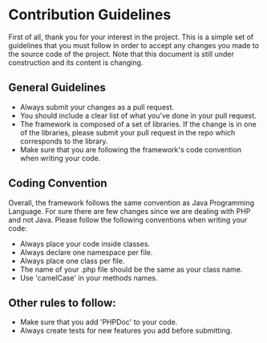 # Contribution Guidelines
First of all, thank you for your interest in the project. This is a simple set of guidelines that you must follow in order to accept 
any changes you made to the source code of the project. Note that this document is still under construction and its content is 
changing.

## General Guidelines
* Always submit your changes as a pull request. 
* You should include a clear list of what you've done in your pull request.
* The framework is composed of a set of libraries. If the change is in one of the libraries, please submit your 
pull request in the repo which corresponds to the library.
* Make sure that you are following the framework's code convention when writing your code.

## Coding Convention
Overall, the framework follows the same convention as Java Programming Language. For sure there are few changes since we are dealing with PHP and not Java. Please follow the following conventions when writing your code:
* Always place your code inside classes.
* Always declare one namespace per file.
* Always place one class per file.
* The name of your .php file should be the same as your class name.
* Use 'camelCase' in your methods names.

## Other rules to follow:
* Make sure that you add 'PHPDoc' to your code.
* Always create tests for new features you add before submitting.
